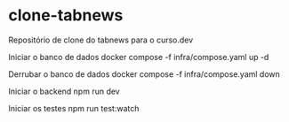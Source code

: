 # clone-tabnews

Repositório de clone do tabnews para o curso.dev

Iniciar o banco de dados
docker compose -f infra/compose.yaml up -d

Derrubar o banco de dados
docker compose -f infra/compose.yaml down

Iniciar o backend
npm run dev

Iniciar os testes
npm run test:watch
